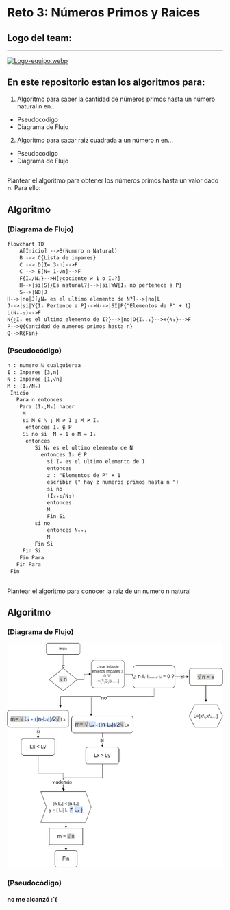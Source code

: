 # Reto 3: Números Primos y Raices

## Logo del team:
***

 [![Logo-equipo.webp](https://i.postimg.cc/Z5BYw1Tx/Logo-equipo.webp)](https://postimg.cc/9D2jMgwD)

## En este repositorio estan los algoritmos para:
1. Algoritmo para saber la cantidad de números primos hasta un número natural n en..
  - Pseudocodigo
  - Diagrama de Flujo 
2. Algoritmo para sacar raiz cuadrada a un número n en...
	 
  - Pseudocodigo
   - Diagrama de Flujo   

## 

Plantear el algoritmo para obtener los números primos hasta un valor dado **n**. Para ello:

## Algoritmo 
### (Diagrama de Flujo)
```mermaid
flowchart TD
    A[Inicio] -->B(Numero n Natural)
    B --> C{Lista de impares}
    C --> D[I= 3-n]-->F
    C --> E[N= 1-√n]-->F 
    F{Iₓ/Nₑ}-->H[¿cociente ≠ 1 o Iₓ?]
    H-->|si|S{¿Es natural?}-->|si|WW{Iₓ no pertenece a P}
    S-->|NO|J
H-->|no|J[¿Nₑ es el ultimo elemento de N?]-->|no|L
J-->|si|Y{Iₓ Pertence a P}-->N-->|SI|P{"Elementos de P" + 1}
L(Nₑ₊₁)-->F
N{¿Iₓ es el ultimo elemento de I?}-->|no|O{Iₓ₊₁}-->x{N₁}-->F
P-->Q{Cantidad de numeros primos hasta n}
Q-->R{Fin}
```
### (Pseudocódigo)
```pseudocode
n : numero ℕ cualquieraa
I : Impares [3,n]
N : Impares [1,√n]
M : (Iₓ/Nₑ)
 Inicio
   Para n entonces
    Para (Iₓ,Nₑ) hacer
     M 
     si M ∈ ℕ ; M ≠ 1 ; M ≠ Iₓ
      entonces Iₓ ∉ P
     Si no si  M = 1 o M = Iₓ
      entonces
         Si Nₑ es el ultimo elemento de N
           entonces Iₓ ∈ P
             si Iₓ es el ultimo elemento de I
             entonces
             z : "Elementos de P" + 1 
             escribir (" hay z numeros primos hasta n ")
             si no  
             (Iₓ₊₁/N₁)
             entonces 
             M
             Fin Si
         si no
             entonces Nₑ₊₁
             M
         Fin Si
     Fin Si
    Fin Para
   Fin Para
 Fin
```
## 

Plantear el algoritmo para conocer la raiz de un numero n natural
## Algoritmo 
### (Diagrama de Flujo)
![](https://github.com/DKev2P24/Reto-3-/blob/main/%20raices.png)

### (Pseudocódigo)
  #### no me alcanzó :´(

